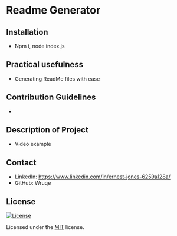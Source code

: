 
# Readme Generator

## Installation
- Npm i, node index.js

## Practical usefulness
- Generating ReadMe files with ease

## Contribution Guidelines
- 

## Description of Project
- Video example

## Contact
- LinkedIn: https://www.linkedin.com/in/ernest-jones-6259a128a/
- GitHub: Wruqe

## License
[![License]( https://img.shields.io/badge/license-MIT-brightgreen )](#mit)

<a name="mit"></a>

Licensed under the [MIT](#mit) license.
